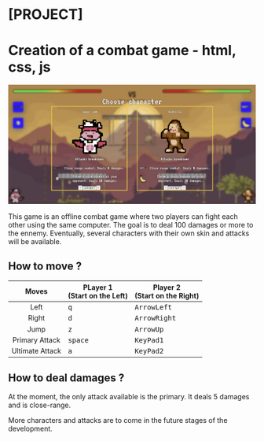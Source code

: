 # [PROJECT]

# Creation of a combat game - html, css, js

![Game](image.png)

This game is an offline combat game where two players can fight each other using the same computer. The goal is to deal 100 damages or more to the ennemy. Eventually, several characters with their own skin and attacks will be available.

## How to move ?

|    **Moves**    | **PLayer 1 <br/>(Start on the Left)** | **Player 2 <br/>(Start on the Right)** |
|:---------------:|---------------------|----------------------|
|       Left      |          <kbd>q</kbd>           |          <kbd>ArrowLeft</kbd>            |
|      Right      |          <kbd>d</kbd>           |          <kbd>ArrowRight</kbd>            |
|       Jump      |          <kbd>z</kbd>           |          <kbd>ArrowUp</kbd>            |
|  Primary Attack |          <kbd>space</kbd>           |          <kbd>KeyPad1</kbd>            |
| Ultimate Attack |          <kbd>a</kbd>           |          <kbd>KeyPad2</kbd>            |

## How to deal damages ?

At the moment, the only attack available is the primary. It deals 5 damages and is close-range.

More characters and attacks are to come in the future stages of the development.